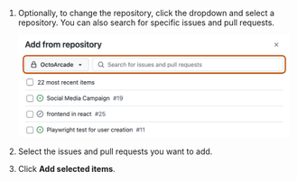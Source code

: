 1. Optionally, to change the repository, click the dropdown and select a repository. You can also search for specific issues and pull requests.

   ![Screenshot showing the "Add from repository" form. The repository dropdown and search field are highlighted with an orange outline.](/assets/images/help/projects-v2/add-bulk-select-repo.png)
1. Select the issues and pull requests you want to add.
1. Click **Add selected items**.
